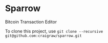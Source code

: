 # Sparrow
Bitcoin Transaction Editor

To clone this project, use `git clone --recursive git@github.com:craigraw/sparrow.git`

